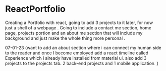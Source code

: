 # ReactPortfolio
Creating a Portfolio with react, going to add 3 projects to it later, for now just a shell of a webpage . Going to include a contact me section, home page, projects portion and an about me section that will include my background and just make the whole thing more personal .


07-01-23 (want to add an about section where i can connect my human side to the reader and once I become employed add a react timeline called Experience which i already have installed from material ui.
also add 3 projects to the projects tab. 2 back-end projects and 1 mobile application. )